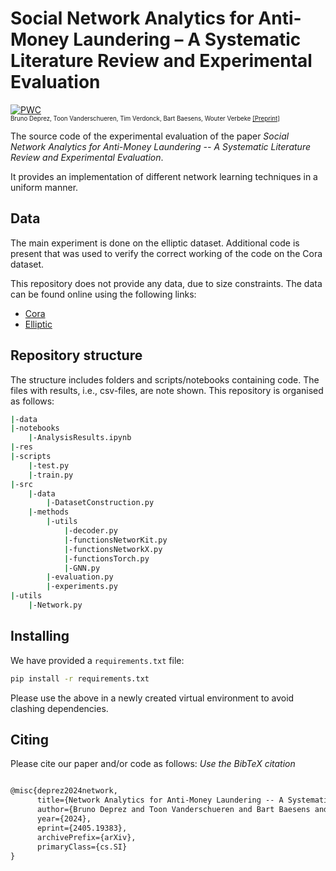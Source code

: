 # Social Network Analytics for Anti-Money Laundering – A Systematic Literature Review and Experimental Evaluation
[![PWC](https://img.shields.io/endpoint.svg?url=https://paperswithcode.com/badge/network-analytics-for-anti-money-laundering-a/fraud-detection-on-elliptic-dataset)](https://paperswithcode.com/sota/fraud-detection-on-elliptic-dataset?p=network-analytics-for-anti-money-laundering-a)
</br><sub><sub> Bruno Deprez, Toon Vanderschueren, Tim Verdonck, Bart Baesens, Wouter Verbeke [[Preprint]](https://arxiv.org/abs/2405.19383)</sub></sub>

The source code of the experimental evaluation of the paper *Social Network Analytics for Anti-Money Laundering -- A Systematic Literature Review and Experimental Evaluation*.

It provides an implementation of different network learning techniques in a uniform manner.

## Data
The main experiment is done on the elliptic dataset. Additional code is present that was used to verify the correct working of the code on the Cora dataset. 

This repository does not provide any data, due to size constraints. The data can be found online using the following links:
- [Cora](https://pytorch-geometric.readthedocs.io/en/latest/generated/torch_geometric.datasets.Planetoid.html#torch_geometric.datasets.Planetoid)
- [Elliptic](https://pytorch-geometric.readthedocs.io/en/latest/generated/torch_geometric.datasets.EllipticBitcoinDataset.html#torch_geometric.datasets.EllipticBitcoinDataset)

## Repository structure
The structure includes folders and scripts/notebooks containing code. The files with results, i.e., csv-files, are note shown.
This repository is organised as follows:
```bash
|-data
|-notebooks
    |-AnalysisResults.ipynb
|-res
|-scripts
    |-test.py
    |-train.py
|-src
    |-data
        |-DatasetConstruction.py
    |-methods
        |-utils
            |-decoder.py
            |-functionsNetworKit.py
            |-functionsNetworkX.py
            |-functionsTorch.py
            |-GNN.py
        |-evaluation.py
        |-experiments.py
|-utils
    |-Network.py
```

## Installing
We have provided a `requirements.txt` file:
```bash
pip install -r requirements.txt
```
Please use the above in a newly created virtual environment to avoid clashing dependencies.

## Citing
Please cite our paper and/or code as follows:
*Use the BibTeX citation*

```tex

@misc{deprez2024network,
      title={Network Analytics for Anti-Money Laundering -- A Systematic Literature Review and Experimental Evaluation}, 
      author={Bruno Deprez and Toon Vanderschueren and Bart Baesens and Tim Verdonck and Wouter Verbeke},
      year={2024},
      eprint={2405.19383},
      archivePrefix={arXiv},
      primaryClass={cs.SI}
}

```
